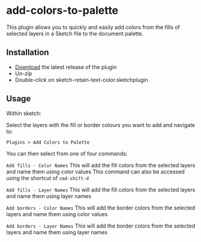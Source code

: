 # add-colors-to-palette

This plugin allows you to quickly and easily add colors from the fills of selected layers in a Sketch file to the document palette.

## Installation

- [Download](../../releases/latest/download/sketch-add-colors-to-palette.sketchplugin.zip) the latest release of the plugin
- Un-zip
- Double-click on sketch-retain-text-color.sketchplugin


## Usage

Within sketch:

Select the layers with the fill or border colours you want to add and navigate to:

`Plugins > Add Colors to Palette`

You can then select from one of four commands:

`Add fills - Color Names`
This will add the fill colors from the selected layers and name them using color values
This command can also be accessed using the shortcut of `cmd-shift-d`

`Add fills - Layer Names`
This will add the fill colors from the selected layers and name them using layer names

`Add borders - Color Names`
This will add the border colors from the selected layers and name them using color values

`Add borders - Layer Names`
This will add the border colors from the selected layers and name them using layer names
